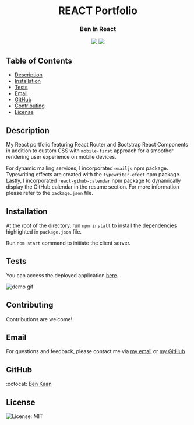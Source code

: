 <h1 align="center">REACT Portfolio</h1>
<h3 align="center">Ben In React</h3>
  
<p align="center">
    <img src="https://img.shields.io/badge/react-%2320232a.svg?style=for-the-badge&logo=react&logoColor=%2361DAFB">
     <img src="https://img.shields.io/badge/bootstrap-%23563D7C.svg?style=for-the-badge&logo=bootstrap&logoColor=white"/>
</p>

## Table of Contents

- [Description](#description)
- [Installation](#installation)
- [Tests](#tests)
- [Email](#email)
- [GitHub](#GitHub)
- [Contributing](#contributing)
- [License](#license)

## Description

My React portfolio featuring React Router and Bootstrap React Components in addition to custom CSS with `mobile-first` approach for a smoother rendering user experience on mobile devices.

For dynamic mailing services, I incorporated `emailjs` npm package. Typewriting effects are created with the `typewriter-efect` npm package. Lastly, I incorporated `react-gihub-calendar` npm package to dynamically display the GitHub calendar in the resume section. For more information please refer to the `package.json` file.

## Installation

At the root of the directory, run `npm install` to install the dependencies highlighted in `package.json` file.

Run `npm start` command to initiate the client server.

## Tests

You can access the deployed application [here](https://benkaan001.github.io/ben-in-react).

![demo gif](https://github.com/benkaan001/ben-in-react/blob/main/assets/ben-in-react.gif)

## Contributing

Contributions are welcome!

## Email

For questions and feedback, please contact me via [my email](mailto:benkaan001@gmail.com) or [my GitHub](https://www.github.com/benkaan001)

## GitHub

:octocat: [Ben Kaan](https://www.github.com/benkaan001)

## License

![License: MIT](https://img.shields.io/badge/License-MIT-yellow.svg)
